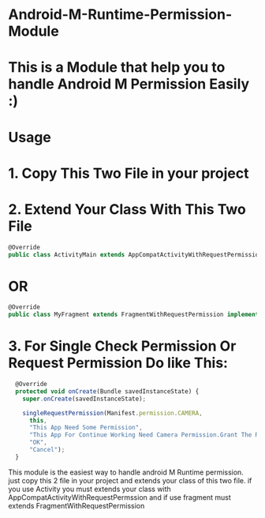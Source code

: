 # Android-M-Runtime-Permission-Module
<h1>This is a Module that help you to handle Android M Permission Easily :)</h1>
<h1>Usage</h1>
<h1>1. Copy This Two File in your project</h1>
<h1>2. Extend Your Class With This Two File</h1>

```javascript 
@Override
public class ActivityMain extends AppCompatActivityWithRequestPermission implements AppCompatActivityWithRequestPermission.OnSinglePermissionStatus {
```

<h1>OR</h1>

```javascript 
@Override
public class MyFragment extends FragmentWithRequestPermission implements AppCompatActivityWithRequestPermission.OnSinglePermissionStatus {
```

<h1>3. For Single Check Permission Or Request Permission Do like This:</h1>

```javascript 
  @Override
  protected void onCreate(Bundle savedInstanceState) {
    super.onCreate(savedInstanceState);

    singleRequestPermission(Manifest.permission.CAMERA,
      this,
      "This App Need Some Permission",
      "This App For Continue Working Need Camera Permission.Grant The Requested Permission To App Continue Working",
      "OK",
      "Cancel");
  }
```

<p>This module is the easiest way to handle android M Runtime permission.
just copy this 2 file in your project and extends your class of this two file.
if you use Activity you must extends your class with AppCompatActivityWithRequestPermssion
and if use fragment must extends FragmentWithRequestPermission</p>
